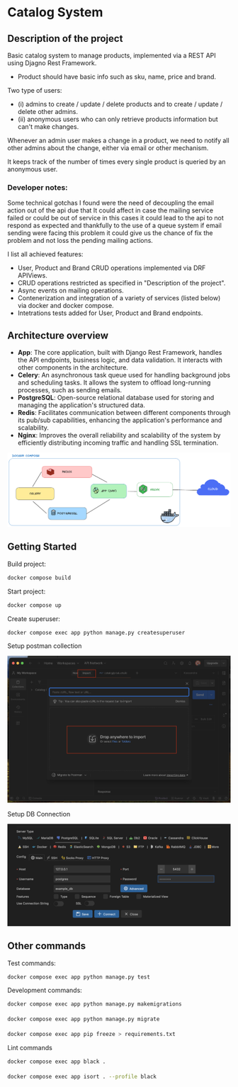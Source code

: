 # Catalog System

## Description of the project

Basic catalog system to manage products, implemented via a REST API using Djagno Rest Framework.

- Product should have basic info such as sku, name, price and brand.

Two type of users:

- (i) admins to create / update / delete products and to create / update / delete other admins.
- (ii) anonymous users who can only retrieve products information but can't make changes.

Whenever an admin user makes a change in a product, we need to notify all other admins about the change, either via email or other mechanism.

It keeps track of the number of times every single product is queried by an anonymous user.

### Developer notes:

Some technical gotchas I found were the need of decoupling the email action out of the api due that It could affect in case the mailing service failed or could be out of service in this cases it could lead to the api to not respond as expected and thankfully to the use of a queue system if email sending were facing this problem it could give us the chance of fix the problem and not loss the pending mailing actions.

I list all achieved features:
- User, Product and Brand CRUD operations implemented via DRF APIViews.
- CRUD operations restricted as specified in "Description of the project".
- Async events on mailing operations.
- Contenerization and integration of a variety of services (listed below) via docker and docker compose.
- Intetrations tests added for User, Product and Brand endpoints.

## Architecture overview

- **App**: The core application, built with Django Rest Framework, handles the API endpoints, business logic, and data validation. It interacts with other components in the architecture.
- **Celery**: An asynchronous task queue used for handling background jobs and scheduling tasks. It allows the system to offload long-running processes, such as sending emails.
- **PostgreSQL**: Open-source relational database used for storing and managing the application's structured data.
- **Redis**: Facilitates communication between different components through its pub/sub capabilities, enhancing the application's performance and scalability.
- **Nginx**: Improves the overall reliability and scalability of the system by efficiently distributing incoming traffic and handling SSL termination.

![Project Diagram](./docs/diagram.png)

## Getting Started

Build project:

```sh
docker compose build
```

Start project:

```sh
docker compose up
```

Create superuser:

```sh
docker compose exec app python manage.py createsuperuser
```

Setup postman collection

![Setup Postman](./docs/postman-setup.png)

Setup DB Connection

![Setup Postman](./docs/db-connection.png)

## Other commands

Test commands:

```sh
docker compose exec app python manage.py test
```

Development commands:

```sh
docker compose exec app python manage.py makemigrations

docker compose exec app python manage.py migrate

docker compose exec app pip freeze > requirements.txt
```

Lint commands

```sh
docker compose exec app black .

docker compose exec app isort . --profile black
```

